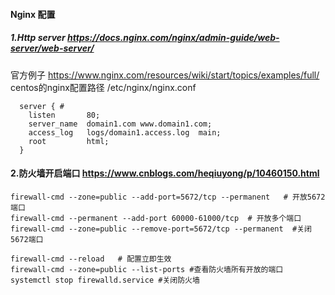 #### Nginx 配置


##### 1.Http server https://docs.nginx.com/nginx/admin-guide/web-server/web-server/
官方例子 https://www.nginx.com/resources/wiki/start/topics/examples/full/
centos的nginx配置路径  /etc/nginx/nginx.conf
```
  server { # 
    listen       80;
    server_name  domain1.com www.domain1.com;
    access_log   logs/domain1.access.log  main;
    root         html;
  }
```
#### 2.防火墙开启端口 https://www.cnblogs.com/heqiuyong/p/10460150.html
```
firewall-cmd --zone=public --add-port=5672/tcp --permanent   # 开放5672端口
firewall-cmd --permanent --add-port 60000-61000/tcp  # 开放多个端口
firewall-cmd --zone=public --remove-port=5672/tcp --permanent  #关闭5672端口

firewall-cmd --reload   # 配置立即生效
firewall-cmd --zone=public --list-ports #查看防火墙所有开放的端口
systemctl stop firewalld.service #关闭防火墙

```
